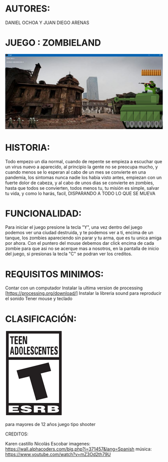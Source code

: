 # AUTORES:

DANIEL OCHOA Y JUAN DIEGO ARENAS

# JUEGO : ZOMBIELAND

![banner](https://github.com/Computer-Programming-I-UIS/game-zombinvasion/blob/main/Captura.JPG)


# HISTORIA:

Todo empezo un dia normal, cuando de repente se empieza a escuchar que un virus nuevo a aparecido, al principio la gente no se preocupa mucho, y cuando menos se lo esperan al cabo de un mes se convierte en una pandemia, los sintomas nunca nadie los habia visto antes, empiezan con un fuerte dolor de cabeza, y al cabo de unos dias se convierte en zombies, hasta que todos se convierten, todos menos tu, tu misión es simple, salvar tu vida, y como lo harás, facil, DISPARANDO A TODO LO QUE SE MUEVA


# FUNCIONALIDAD:

Para iniciar el juego presione la tecla "Y", una vez dentro del juego podemos ver una ciudad destruida, y te podemos ver a ti, encima de un tanque, los zombies apareciendo sin parar y tu arma, que es tu unica amiga por ahora. Con el puntero del mouse debemos dar click encima de cada zombie para que asi no se acerque mas a nosotros, en la pantalla de inicio del juego, si presionas la tecla "C" se podran ver los creditos. 

# REQUISITOS MINIMOS:


Contar con un computador
Instalar la ultima version de processing [https://processing.org/download/]
Instalar la libreria sound para reproducir el sonido
Tener mouse y teclado

# CLASIFICACIÓN:

![clasificacion](https://github.com/Computer-Programming-I-UIS/game-zombinvasion/blob/main/descarga.png)

para mayores de 12 años
juego tipo shooter 


CREDITOS: 

Karen castillo
Nicolás Escobar
imagenes: https://wall.alphacoders.com/big.php?i=371457&lang=Spanish
música: https://www.youtube.com/watch?v=mZ3Od2th79U
